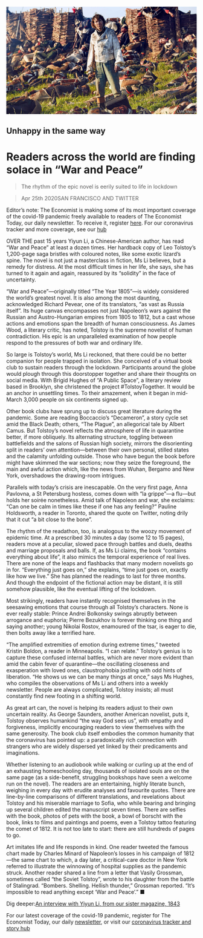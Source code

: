 ![](./images/20200425_BKP011_0.jpg)

## Unhappy in the same way

# Readers across the world are finding solace in “War and Peace”

> The rhythm of the epic novel is eerily suited to life in lockdown

> Apr 25th 2020SAN FRANCISCO AND TWITTER

Editor’s note: The Economist is making some of its most important coverage of the covid-19 pandemic freely available to readers of The Economist Today, our daily newsletter. To receive it, register [here](https://www.economist.com//newslettersignup). For our coronavirus tracker and more coverage, see our [hub](https://www.economist.com//coronavirus)

OVER THE past 15 years Yiyun Li, a Chinese-American author, has read “War and Peace” at least a dozen times. Her hardback copy of Leo Tolstoy’s 1,200-page saga bristles with coloured notes, like some exotic lizard’s spine. The novel is not just a masterclass in fiction, Ms Li believes, but a remedy for distress. At the most difficult times in her life, she says, she has turned to it again and again, reassured by its “solidity” in the face of uncertainty.

“War and Peace”—originally titled “The Year 1805”—is widely considered the world’s greatest novel. It is also among the most daunting, acknowledged Richard Pevear, one of its translators, “as vast as Russia itself”. Its huge canvas encompasses not just Napoleon’s wars against the Russian and Austro-Hungarian empires from 1805 to 1812, but a cast whose actions and emotions span the breadth of human consciousness. As James Wood, a literary critic, has noted, Tolstoy is the supreme novelist of human contradiction. His epic is an unparalleled examination of how people respond to the pressures of both war and ordinary life.

So large is Tolstoy’s world, Ms Li reckoned, that there could be no better companion for people trapped in isolation. She conceived of a virtual book club to sustain readers through the lockdown. Participants around the globe would plough through this doorstopper together and share their thoughts on social media. With Brigid Hughes of “A Public Space”, a literary review based in Brooklyn, she christened the project #TolstoyTogether. It would be an anchor in unsettling times. To their amazement, when it began in mid-March 3,000 people on six continents signed up.

Other book clubs have sprung up to discuss great literature during the pandemic. Some are reading Boccaccio’s “Decameron”, a story cycle set amid the Black Death; others, “The Plague”, an allegorical tale by Albert Camus. But Tolstoy’s novel reflects the atmosphere of life in quarantine better, if more obliquely. Its alternating structure, toggling between battlefields and the salons of Russian high society, mirrors the disorienting split in readers’ own attention—between their own personal, stilled states and the calamity unfolding outside. Those who have begun the book before might have skimmed the war sections; now they seize the foreground, the main and awful action which, like the news from Wuhan, Bergamo and New York, overshadows the drawing-room intrigues.

Parallels with today’s crisis are inescapable. On the very first page, Anna Pavlovna, a St Petersburg hostess, comes down with “la grippe”—a flu—but holds her soirée nonetheless. Amid talk of Napoleon and war, she exclaims: “Can one be calm in times like these if one has any feeling?” Pauline Holdsworth, a reader in Toronto, shared the quote on Twitter, noting drily that it cut “a bit close to the bone”.

The rhythm of the readathon, too, is analogous to the woozy movement of epidemic time. At a prescribed 30 minutes a day (some 12 to 15 pages), readers move at a peculiar, slowed pace through battles and duels, deaths and marriage proposals and balls. If, as Ms Li claims, the book “contains everything about life”, it also mimics the temporal experience of real lives. There are none of the leaps and flashbacks that many modern novelists go in for. “Everything just goes on,” she explains, “time just goes on, exactly like how we live.” She has planned the readings to last for three months. And though the endpoint of the fictional action may be distant, it is still somehow plausible, like the eventual lifting of the lockdown.

Most strikingly, readers have instantly recognised themselves in the seesawing emotions that course through all Tolstoy’s characters. None is ever really stable: Prince Andrei Bolkonsky swings abruptly between arrogance and euphoria; Pierre Bezukhov is forever thinking one thing and saying another; young Nikolai Rostov, enamoured of the tsar, is eager to die, then bolts away like a terrified hare.

“The amplified extremities of emotion during extreme times,” tweeted Kristin Boldon, a reader in Minneapolis. “I can relate.” Tolstoy’s genius is to capture these confused internal battles, which are never more evident than amid the cabin fever of quarantine—the oscillating closeness and exasperation with loved ones, claustrophobia jostling with odd hints of liberation. “He shows us we can be many things at once,” says Ms Hughes, who compiles the observations of Ms Li and others into a weekly newsletter. People are always complicated, Tolstoy insists; all must constantly find new footing in a shifting world.

As great art can, the novel is helping its readers adjust to their own uncertain reality. As George Saunders, another American novelist, puts it, Tolstoy observes humankind “the way God sees us”, with empathy and forgiveness, implicitly encouraging readers to view themselves with the same generosity. The book club itself embodies the common humanity that the coronavirus has pointed up: a paradoxically rich connection with strangers who are widely dispersed yet linked by their predicaments and imaginations.

Whether listening to an audiobook while walking or curling up at the end of an exhausting homeschooling day, thousands of isolated souls are on the same page (as a side-benefit, struggling bookshops have seen a welcome run on the novel). The readers are an entertaining, highly literate bunch, weighing in every day with erudite analyses and favourite quotes. There are line-by-line comparisons of different translations, and revelations about Tolstoy and his miserable marriage to Sofia, who while bearing and bringing up several children edited the manuscript seven times. There are selfies with the book, photos of pets with the book, a bowl of borscht with the book, links to films and paintings and poems, even a Tolstoy tattoo featuring the comet of 1812. It is not too late to start: there are still hundreds of pages to go.

Art imitates life and life responds in kind. One reader tweeted the famous chart made by Charles Minard of Napoleon’s losses in his campaign of 1812—the same chart to which, a day later, a critical-care doctor in New York referred to illustrate the winnowing of hospital supplies as the pandemic struck. Another reader shared a line from a letter that Vasily Grossman, sometimes called “the Soviet Tolstoy”, wrote to his daughter from the battle of Stalingrad. “Bombers. Shelling. Hellish thunder,” Grossman reported. “It’s impossible to read anything except ‘War and Peace’.” ■

Dig deeper:[An interview with Yiyun Li, from our sister magazine, 1843](https://www.economist.com/https://www.1843magazine.com/design/my-life-in-six-objects/yiyun-li-my-life-in-six-objects)

For our latest coverage of the covid-19 pandemic, register for The Economist Today, our daily [newsletter](https://www.economist.com//newslettersignup), or visit our [coronavirus tracker and story hub](https://www.economist.com//coronavirus)